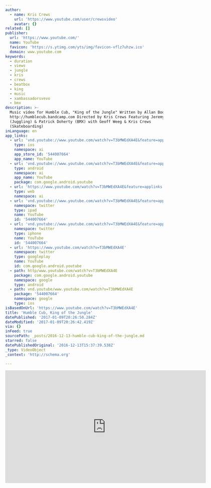 ```yaml
---
author:
  - name: Kris Crews
    url: 'https://www.youtube.com/user/crewsvideo'
    avatar: {}
related: []
publisher:
  url: 'https://www.youtube.com/'
  name: YouTube
  favicon: 'https://s.ytimg.com/yts/img/favicon-vflz7uhzw.ico'
  domain: www.youtube.com
keywords:
  - duration
  - views
  - jungle
  - kris
  - crews
  - beatbox
  - king
  - music
  - xambassadorsvevo
  - bmx
description: >-
  Music video for Humble Cub, "King of the Jungle" Written by Allan Boothe
  http://humblecub.bandcamp.com Directed by Kris Crews Featuring Jeremy Gregory
  (Juggling) & Patrick Doherty (BMX) with Geoff Weeg & Kris Crews
  (Skateboarding)
inLanguage: en
app_links:
  - url: 'vnd.youtube://www.youtube.com/watch?v=T3bMWEdXA4E&feature=applinks'
    type: ios
    namespace: ai
    app_store_id: '544007664'
    app_name: YouTube
  - url: 'vnd.youtube://www.youtube.com/watch?v=T3bMWEdXA4E&feature=applinks'
    type: android
    namespace: ai
    app_name: YouTube
    package: com.google.android.youtube
  - url: 'https://www.youtube.com/watch?v=T3bMWEdXA4E&feature=applinks'
    type: web
    namespace: ai
  - url: 'vnd.youtube://www.youtube.com/watch?v=T3bMWEdXA4E&feature=applinks'
    namespace: twitter
    type: ipad
    name: YouTube
    id: '544007664'
  - url: 'vnd.youtube://www.youtube.com/watch?v=T3bMWEdXA4E&feature=applinks'
    namespace: twitter
    type: iphone
    name: YouTube
    id: '544007664'
  - url: 'https://www.youtube.com/watch?v=T3bMWEdXA4E'
    namespace: twitter
    type: googleplay
    name: YouTube
    id: com.google.android.youtube
  - path: http/www.youtube.com/watch?v=T3bMWEdXA4E
    package: com.google.android.youtube
    namespace: google
    type: android
  - path: vnd.youtube/www.youtube.com/watch?v=T3bMWEdXA4E
    package: '544007664'
    namespace: google
    type: ios
isBasedOnUrl: 'https://www.youtube.com/watch?v=T3bMWEdXA4E'
title: 'Humble Cub, King of the Jungle'
datePublished: '2017-01-09T20:26:50.284Z'
dateModified: '2017-01-09T20:26:42.419Z'
via: {}
inFeed: true
sourcePath: _posts/2016-12-13-humble-cub-king-of-the-jungle.md
starred: false
datePublishedOriginal: '2016-12-13T15:37:39.538Z'
_type: VideoObject
_context: 'http://schema.org'

---
```

<iframe src="https://cdn.embedly.com/widgets/media.html?src=https%3A%2F%2Fwww.youtube.com%2Fembed%2FT3bMWEdXA4E%3Ffeature%3Doembed&amp;url=http%3A%2F%2Fwww.youtube.com%2Fwatch%3Fv%3DT3bMWEdXA4E&amp;image=https%3A%2F%2Fi.ytimg.com%2Fvi%2FT3bMWEdXA4E%2Fhqdefault.jpg&amp;key=b7d04c9b404c499eba89ee7072e1c4f7&amp;type=text%2Fhtml&amp;schema=youtube" width="640" height="360" scrolling="no" frameborder="0" allowfullscreen="" style=""></iframe>